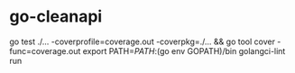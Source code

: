 # go-cleanapi

go test ./... -coverprofile=coverage.out -coverpkg=./... && go tool cover -func=coverage.out
export PATH=$PATH:$(go env GOPATH)/bin
golangci-lint run  
